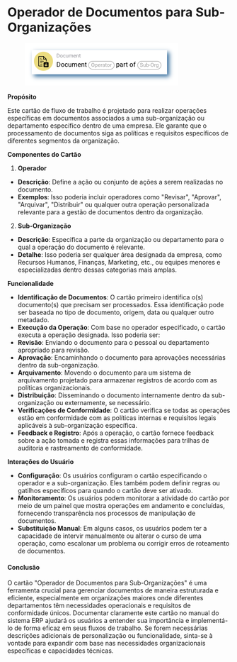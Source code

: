 # Operador de Documentos para Sub-Organizações

<figure><img src="../../../.gitbook/assets/userlmn_dbb4cc2e8f2f4b59ec15726545d9e502.png" alt=""><figcaption></figcaption></figure>

**Propósito**

Este cartão de fluxo de trabalho é projetado para realizar operações específicas em documentos associados a uma sub-organização ou departamento específico dentro de uma empresa. Ele garante que o processamento de documentos siga as políticas e requisitos específicos de diferentes segmentos da organização.

**Componentes do Cartão**

1. **Operador**
* **Descrição**: Define a ação ou conjunto de ações a serem realizadas no documento.
* **Exemplos**: Isso poderia incluir operadores como "Revisar", "Aprovar", "Arquivar", "Distribuir" ou qualquer outra operação personalizada relevante para a gestão de documentos dentro da organização.
2. **Sub-Organização**
* **Descrição**: Especifica a parte da organização ou departamento para o qual a operação do documento é relevante.
* **Detalhe**: Isso poderia ser qualquer área designada da empresa, como Recursos Humanos, Finanças, Marketing, etc., ou equipes menores e especializadas dentro dessas categorias mais amplas.

**Funcionalidade**

* **Identificação de Documentos**: O cartão primeiro identifica o(s) documento(s) que precisam ser processados. Essa identificação pode ser baseada no tipo de documento, origem, data ou qualquer outro metadado.
* **Execução da Operação**: Com base no operador especificado, o cartão executa a operação designada. Isso poderia ser:
* **Revisão**: Enviando o documento para o pessoal ou departamento apropriado para revisão.
* **Aprovação**: Encaminhando o documento para aprovações necessárias dentro da sub-organização.
* **Arquivamento**: Movendo o documento para um sistema de arquivamento projetado para armazenar registros de acordo com as políticas organizacionais.
* **Distribuição**: Disseminando o documento internamente dentro da sub-organização ou externamente, se necessário.
* **Verificações de Conformidade**: O cartão verifica se todas as operações estão em conformidade com as políticas internas e requisitos legais aplicáveis à sub-organização específica.
* **Feedback e Registro**: Após a operação, o cartão fornece feedback sobre a ação tomada e registra essas informações para trilhas de auditoria e rastreamento de conformidade.

**Interações do Usuário**

* **Configuração**: Os usuários configuram o cartão especificando o operador e a sub-organização. Eles também podem definir regras ou gatilhos específicos para quando o cartão deve ser ativado.
* **Monitoramento**: Os usuários podem monitorar a atividade do cartão por meio de um painel que mostra operações em andamento e concluídas, fornecendo transparência nos processos de manipulação de documentos.
* **Substituição Manual**: Em alguns casos, os usuários podem ter a capacidade de intervir manualmente ou alterar o curso de uma operação, como escalonar um problema ou corrigir erros de roteamento de documentos.

#### Conclusão

O cartão "Operador de Documentos para Sub-Organizações" é uma ferramenta crucial para gerenciar documentos de maneira estruturada e eficiente, especialmente em organizações maiores onde diferentes departamentos têm necessidades operacionais e requisitos de conformidade únicos. Documentar claramente este cartão no manual do sistema ERP ajudará os usuários a entender sua importância e implementá-lo de forma eficaz em seus fluxos de trabalho. Se forem necessárias descrições adicionais de personalização ou funcionalidade, sinta-se à vontade para expandir com base nas necessidades organizacionais específicas e capacidades técnicas.
